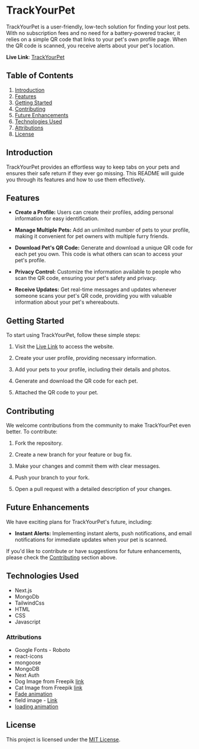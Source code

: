 # TrackYourPet

TrackYourPet is a user-friendly, low-tech solution for finding your lost pets. With no subscription fees and no need for a battery-powered tracker, it relies on a simple QR code that links to your pet's own profile page. When the QR code is scanned, you receive alerts about your pet's location.

**Live Link**: [TrackYourPet](https://track-your-pet.vercel.app/)

## Table of Contents

1. [Introduction](#introduction)
2. [Features](#features)
3. [Getting Started](#getting-started)
4. [Contributing](#contributing)
5. [Future Enhancements](#future-enhancements)
6. [Technologies Used](#technologies-used)
7. [Attributions](#attributions)
8. [License](#license)

## Introduction

TrackYourPet provides an effortless way to keep tabs on your pets and ensures their safe return if they ever go missing. This README will guide you through its features and how to use them effectively.

## Features

- **Create a Profile:** Users can create their profiles, adding personal information for easy identification.

- **Manage Multiple Pets:** Add an unlimited number of pets to your profile, making it convenient for pet owners with multiple furry friends.

- **Download Pet's QR Code:** Generate and download a unique QR code for each pet you own. This code is what others can scan to access your pet's profile.

- **Privacy Control:** Customize the information available to people who scan the QR code, ensuring your pet's safety and privacy.

- **Receive Updates:** Get real-time messages and updates whenever someone scans your pet's QR code, providing you with valuable information about your pet's whereabouts.

## Getting Started

To start using TrackYourPet, follow these simple steps:

1. Visit the [Live Link](https://track-your-pet.vercel.app/) to access the website.

2. Create your user profile, providing necessary information.

3. Add your pets to your profile, including their details and photos.

4. Generate and download the QR code for each pet.

5. Attached the QR code to your pet.

## Contributing

We welcome contributions from the community to make TrackYourPet even better. To contribute:

1. Fork the repository.

2. Create a new branch for your feature or bug fix.

3. Make your changes and commit them with clear messages.

4. Push your branch to your fork.

5. Open a pull request with a detailed description of your changes.

## Future Enhancements

We have exciting plans for TrackYourPet's future, including:

- **Instant Alerts:** Implementing instant alerts, push notifications, and email notifications for immediate updates when your pet is scanned.

If you'd like to contribute or have suggestions for future enhancements, please check the [Contributing](#contributing) section above.

## Technologies Used

- Next.js
- MongoDb
- TailwindCss
- HTML
- CSS
- Javascript

### Attributions

- Google Fonts - Roboto
- react-icons
- mongoose
- MongoDB
- Next Auth
- Dog Image from Freepik [link](https://www.freepik.com/free-vector/cute-corgi-dog-sitting-cartoon-vector-icon-illustration-animal-nature-icon-concept-isolated-premium-vector-flat-cartoon-style_22750900.htm#query=cartoon%20dog&position=8&from_view=search&track=ais)
- Cat Image from Freepik [link](https://www.freepik.com/free-vector/cute-cat-sitting-cartoon-vector-icon-illustration-animal-nature-icon-concept-isolated-premium-vector-flat-cartoon-style_22638092.htm#query=cartoon%20cat&position=0&from_view=keyword&track=ais)
- [Fade animation](https://www.npmjs.com/package/react-fade-in)
- field image - [Link](https://www.freepik.com/free-vector/gradient-spring-landscape-concept_6880829.htm#query=field%20cartoon&position=17&from_view=search&track=ais)
- [loading animation](https://uiball.com/loaders/)

## License

This project is licensed under the [MIT License](LICENSE).
